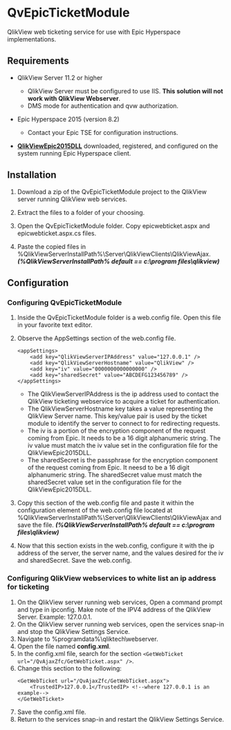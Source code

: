 # QvEpicTicketModule
QlikView web ticketing service for use with Epic Hyperspace implementations.

## Requirements 
* QlikView Server 11.2 or higher
    * QlikView Server must be configured to use IIS.  **This solution will not work with QlikView Webserver**.
    * DMS mode for authentication and qvw authorization.

* Epic Hyperspace 2015 (version 8.2)
    * Contact your Epic TSE for configuration instructions. 

* **[QlikViewEpic2015DLL](https://github.com/eapowertools/QlikViewEpic2015DLL)** downloaded, registered, and configured on the system running Epic Hyperspace client.

## Installation
1. Download a zip of the QvEpicTicketModule project to the QlikView server running QlikView web services.

2. Extract the files to a folder of your choosing.

3. Open the QvEpicTicketModule folder.  Copy epicwebticket.aspx and epicwebticket.aspx.cs files.

4. Paste the copied files in %QlikViewServerInstallPath%\Server\QlikViewClients\QlikViewAjax.  ___(%QlikViewServerInstallPath% default == c:\program files\qlikview)___

## Configuration
### Configuring QvEpicTicketModule
1. Inside the QvEpicTicketModule folder is a web.config file.  Open this file in your favorite text editor.

2. Observe the AppSettings section of the web.config file.
    ```
    <appSettings>
        <add key="QlikViewServerIPAddress" value="127.0.0.1" />
        <add key="QlikViewServerHostname" value="QlikView" />
        <add key="iv" value="0000000000000000" />
        <add key="sharedSecret" value="ABCDEFG123456789" />
    </appSettings>
    ```
    * The QlikViewServerIPAddress is the ip address used to contact the QlikView ticketing webservice to acquire a ticket for authentication.
    * The QlikViewServerHostname key takes a value representing the QlikView Server name.  This key/value pair is used by the ticket module to identify the server to connect to for redirecting requests.
    * The iv is a portion of the encryption component of the request coming from Epic.  It needs to be a 16 digit alphanumeric string.  The iv value must match the iv value set in the configuration file for the QlikViewEpic2015DLL.
    * The sharedSecret is the passphrase for the encryption component of the request coming from Epic.  It neesd to be a 16 digit alphanumeric string.  The sharedSecret value must match the sharedSecret value set in the configuration file for the QlikViewEpic2015DLL.

3. Copy this section of the web.config file and paste it within the configuration element of the web.config file located at %QlikViewServerInstallPath%\Server\QlikViewClients\QlikViewAjax and save the file.  ___(%QlikViewServerInstallPath% default == c:\program files\qlikview)___

4. Now that this section exists in the web.config, configure it with the ip address of the server, the server name, and the values desired for the iv and sharedSecret.  Save the web.config.

### Configuring QlikView webservices to white list an ip address for ticketing
1. On the QlikView server running web services, Open a command prompt and type in ipconfig.  Make note of the IPV4 address of the QlikView Server. Example: 127.0.0.1.
1. On the QlikView server running web services, open the services snap-in and stop the QlikView Settings Service.
2. Navigate to %programdata%\qliktech\webserver.
3. Open the file named **config.xml**.
4. In the config.xml file, search for the section `<GetWebTicket url="/QvAjaxZfc/GetWebTicket.aspx" />`.
5. Change this section to the following:
    ```
    <GetWebTicket url="/QvAjaxZfc/GetWebTicket.aspx">
        <TrustedIP>127.0.0.1</TrustedIP> <!--where 127.0.0.1 is an example-->
    </GetWebTicket>
    ```
6. Save the config.xml file.
7. Return to the services snap-in and restart the QlikView Settings Service. 

